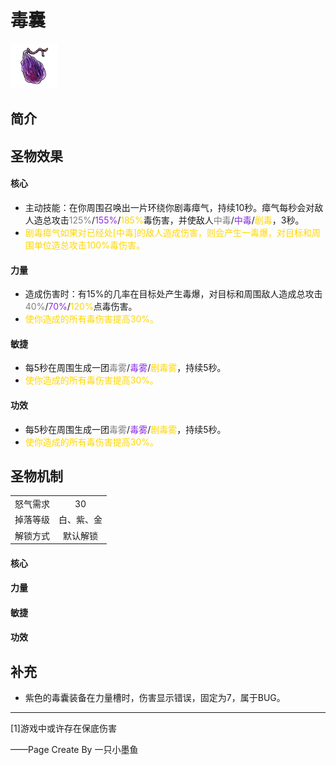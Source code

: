 # 毒囊
![毒囊](../Img/Texture2D_Potion/毒囊.png)
## 简介
## 圣物效果
#### **核心**  
- 主动技能：在你周围召唤出一片环绕你剧毒瘴气，持续10秒。瘴气每秒会对敌人造总攻击<font color=gray>125%</font>/<font color=BlueViolet>155%</font>/<font color=gold>185%</font>毒伤害，并使敌人<font color=gray>中毒</font>/<font color=BlueViolet>中毒</font>/<font color=gold>剧毒</font>，3秒。
- <font color=gold>剧毒瘴气如果对已经处[中毒]的敌人造成伤害，则会产生一毒爆，对目标和周围单位造总攻击100%毒伤害。</font>
#### **力量** 
- 造成伤害时：有15%的几率在目标处产生毒爆，对目标和周围敌人造成总攻击<font color=gray>40%</font>/<font color=BlueViolet>70%</font>/<font color=gold>120%</font>点毒伤害。
- <font color=gold>使你造成的所有毒伤害提高30%。</font>
#### **敏捷**
- 每5秒在周围生成一团<font color=gray>毒雾</font>/<font color=BlueViolet>毒雾</font>/<font color=gold>剧毒雾</font>，持续5秒。
- <font color=gold>使你造成的所有毒伤害提高30%。</font>
#### **功效**
- 每5秒在周围生成一团<font color=gray>毒雾</font>/<font color=BlueViolet>毒雾</font>/<font color=gold>剧毒雾</font>，持续5秒。
- <font color=gold>使你造成的所有毒伤害提高30%。</font>
## 圣物机制
|||
| :----: | :----: |
|怒气需求|30|
|掉落等级|白、紫、金|
|解锁方式|默认解锁|

#### **核心**

#### **力量**

#### **敏捷**

#### **功效**


## 补充
- 紫色的毒囊装备在力量槽时，伤害显示错误，固定为7，属于BUG。

---
[1]游戏中或许存在保底伤害

<fongrey>——Page Create By 一只小墨鱼</font>
